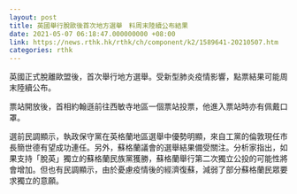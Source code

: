 ```yaml
---
layout: post
title: 英國舉行脫歐後首次地方選舉　料周末陸續公布結果
date: 2021-05-07 06:18:47.000000000 +08:00
link: https://news.rthk.hk/rthk/ch/component/k2/1589641-20210507.htm
categories: rthk
---
```


英國正式脫離歐盟後，首次舉行地方選舉。受新型肺炎疫情影響，點票結果可能周末陸續公布。

票站開放後，首相約翰遜前往西敏寺地區一個票站投票，他進入票站時亦有佩戴口罩。

選前民調顯示，執政保守黨在英格蘭地區選舉中優勢明顯，來自工黨的倫敦現任市長簡世德有望成功連任。另外，蘇格蘭議會的選舉結果備受關注。分析家指出，如果支持「脫英」獨立的蘇格蘭民族黨獲勝，蘇格蘭舉行第二次獨立公投的可能性將會增加。但也有民調顯示，由於憂慮疫情後的經濟復蘇，減弱了部分蘇格蘭民眾要求獨立的意願。
